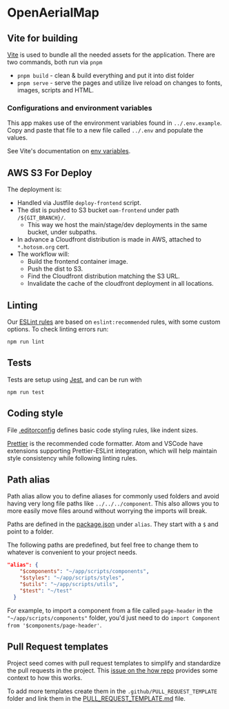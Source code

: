 # OpenAerialMap

## Vite for building

[Vite](https://vite.dev/) is used to bundle all the needed assets for the application.
There are two commands, both run via `pnpm`

- `pnpm build` - clean & build everything and put it into dist folder
- `pnpm serve` - serve the pages and utilize live reload on changes to fonts, images, scripts and HTML.

### Configurations and environment variables

This app makes use of the environment variables found in `../.env.example`. Copy and paste that file to a new file called `../.env` and populate the values.

See Vite's documentation on [env variables](https://vite.dev/guide/env-and-mode.html#env-variables-and-modes).

## AWS S3 For Deploy

The deployment is:

- Handled via Justfile `deploy-frontend` script.
- The dist is pushed to S3 bucket `oam-frontend` under path `/${GIT_BRANCH}/`.
  - This way we host the main/stage/dev deployments in the same bucket,
    under subpaths.
- In advance a Cloudfront distribution is made in AWS, attached to
  `*.hotosm.org` cert.
- The workflow will:
  - Build the frontend container image.
  - Push the dist to S3.
  - Find the Cloudfront distribution matching the S3 URL.
  - Invalidate the cache of the cloudfront deployment in all locations.

## Linting

Our [ESLint rules](.eslintrc) are based on `eslint:recommended` rules, with some custom options. To check linting errors run:

    npm run lint

## Tests

Tests are setup using [Jest](https://jestjs.io/), and can be run with

```
npm run test
```

## Coding style

File [.editorconfig](.editorconfig) defines basic code styling rules, like indent sizes.

[Prettier](https://prettier.io) is the recommended code formatter. Atom and VSCode have extensions supporting Prettier-ESLint integration, which will help maintain style consistency while following linting rules.

## Path alias

Path alias allow you to define aliases for commonly used folders and avoid having very long file paths like `../../../component`. This also allows you to more easily move files around without worrying the imports will break.

Paths are defined in the [package.json](./package.json) under `alias`. They start with a `$` and point to a folder.

The following paths are predefined, but feel free to change them to whatever is convenient to your project needs.

```json
"alias": {
    "$components": "~/app/scripts/components",
    "$styles": "~/app/scripts/styles",
    "$utils": "~/app/scripts/utils",
    "$test": "~/test"
  }
```

For example, to import a component from a file called `page-header` in the `"~/app/scripts/components"` folder, you'd just need to do `import Component from '$components/page-header'`.

## Pull Request templates

Project seed comes with pull request templates to simplify and standardize the pull requests in the project. This [issue on the how repo](https://github.com/developmentseed/how/issues/360#issuecomment-1041292591) provides some context to how this works.

To add more templates create them in the `.github/PULL_REQUEST_TEMPLATE` folder and link them in the [PULL_REQUEST_TEMPLATE.md](./.github/PULL_REQUEST_TEMPLATE.md) file.
